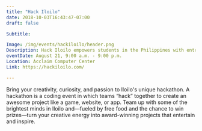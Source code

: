 ```yaml
---
title: "Hack Iloilo"
date: 2018-10-03T16:43:47-07:00
draft: false

Subtitle:

Image: /img/events/hackiloilo/header.png
Description: Hack Iloilo empowers students in the Philippines with entrepreneurial skills and challenges them to solve real world problems.
eventDate: August 21, 9:00 a.m. - 9:00 p.m.
Location: Acclaim Computer Center
Link: https://hackiloilo.com/

---
```

Bring your creativity, curiosity, and passion to Iloilo's unique hackathon. A hackathon is a coding event in which teams “hack” together to create an awesome project like a game, website, or app. Team up with some of the brightest minds in Iloilo and—fueled by free food and the chance to win prizes—turn your creative energy into award-winning projects that entertain and inspire.

